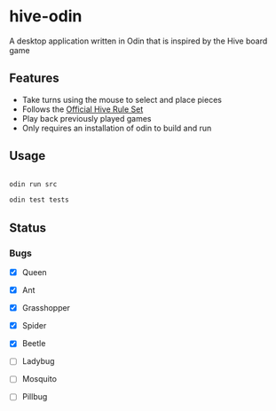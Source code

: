 # hive-odin

A desktop application written in Odin that is inspired by the Hive board game

## Features

- Take turns using the mouse to select and place pieces
- Follows the [Official Hive Rule Set](https://www.gen42.com/download/rules/hive/Hive_English_Rules.pdf)
- Play back previously played games
- Only requires an installation of odin to build and run

## Usage

```bash

odin run src

odin test tests

```

## Status
### Bugs
- [x] Queen
- [x] Ant
- [x] Grasshopper
- [x] Spider
- [x] Beetle
- [ ] Ladybug
- [ ] Mosquito
- [ ] Pillbug

